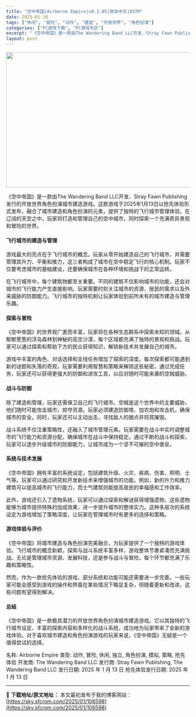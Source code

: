 ```yaml
---
title: "空中帝国|Airborne Empire|v0.2.05|简体中文|937M"
date: 2025-01-18
tags: ["休闲", "冒险", "动作", "建造", "开放世界", "角色扮演"]
categories: ["PC游戏下载", "PC游戏专区"]
excerpt: "《空中帝国》是一款由The Wandering Band LLC开发、Stray Fawn Publishing发行的开放世界角色扮演城市建造游戏。这款游戏于2025年1月13日以抢先体验形式发布，融合了城市建造和角色扮演的元素，提供了独特的飞行城市管理体验。在辽阔的天空之中，玩家将打造和管理自己的&hellip;"
layout: post
---
```


<img class="aligncenter size-full wp-image-106599" src="https://sky.sfcrom.com/wp-content/uploads/2025/01/2025011801180786.webp" alt="" width="660" height="370" />

《空中帝国》是一款由The Wandering Band LLC开发、Stray Fawn Publishing发行的开放世界角色扮演城市建造游戏。这款游戏于2025年1月13日以抢先体验形式发布，融合了城市建造和角色扮演的元素，提供了独特的飞行城市管理体验。在辽阔的天空之中，玩家将打造和管理自己的空中城市，同时探索一个充满奇异景观和冒险的世界。
<h4>飞行城市的建造与管理</h4>
游戏最大的亮点在于飞行城市的概念。玩家从零开始建造自己的飞行城市，并需要管理其升力、平衡和推力，这三者构成了城市在空中稳定飞行的核心机制。玩家不仅要考虑城市的基础建设，还要确保城市在各种环境和挑战下的正常运转。

在飞行城市中，每个建筑物都至关重要。不同的建筑不仅影响城市的功能，还会对城市的飞行能力产生直接影响。玩家需要时刻关注城市的资源、居民的需求以及外来威胁的防御能力。飞行城市的独特机制让玩家体验到前所未有的城市建造与管理乐趣。
<h4>探索与冒险</h4>
《空中帝国》的世界观广袤而丰富，玩家将在各种生态群系中探索未知的领域。从郁郁葱葱的浮岛森林到神秘的高空沙漠，每个区域都充满了独特的景观和挑战。玩家可以通过探索和帮助下方的民众获得知识，解锁新技术并发展自己的城市。

游戏中丰富的角色、对话选择和支线任务增加了探索的深度。每次探索都可能遇到新的谜题和失落的奇观，玩家需要利用智慧和策略来解锁这些秘密。通过完成任务，玩家还可以获得更强大的防御和进攻工具，以应对随时可能来袭的空贼威胁。
<h4>战斗与防御</h4>
除了建造和管理，玩家还需保卫自己的飞行城市。空贼是这个世界中的主要威胁，他们随时可能攻击城市，掠夺资源。玩家必须建造防御塔、加农炮和攻击机，确保城市的安全。同时，玩家还可以主动出击，寻找敌人的据点并将其摧毁。

战斗系统不仅注重策略性，还融入了城市管理元素。玩家需要在战斗中实时调整城市的飞行能力和资源分配，确保城市在战斗中保持稳定。通过不断的战斗和探索，玩家可以逐步升级城市的防御能力，让城市成为一个坚不可摧的空中堡垒。
<h4>系统与技术发展</h4>
《空中帝国》拥有丰富的系统设定，包括建筑升级、火灾、疾病、伤害、照明、士气等。玩家可以通过研究和开发新技术来增强城市的功能。例如，新的升力和推力建筑可以提高城市的飞行能力，而士气建筑则能提高居民的幸福感和工作效率。

此外，游戏还引入了遗物系统，玩家可以通过探索和解谜获得增强遗物，这些遗物能够为城市提供特殊的加成效果，进一步提升城市的整体实力。这种多层次的系统设定为游戏增加了策略深度，让玩家在管理城市时有更多的选择和策略。
<h4>游戏体验与评价</h4>
《空中帝国》将城市建造与角色扮演完美融合，为玩家提供了一个独特的游戏体验。飞行城市的概念新颖，探索与战斗系统丰富多样，游戏整体节奏紧凑而充满挑战。无论是管理城市资源、发展科技，还是参与战斗与冒险，每个环节都充满了乐趣和策略性。

然而，作为一款抢先体验的游戏，部分系统和功能可能还需要进一步完善。一些玩家可能会感受到游戏的操作和界面在某些情况下略显复杂，但随着更新和改进，这些问题有望得到解决。
<h4>总结</h4>
《空中帝国》是一款极具潜力的开放世界角色扮演城市建造游戏。它以其独特的飞行城市设定、丰富的探索内容和多样化的战斗系统，成功地为玩家带来了全新的游戏体验。对于喜欢城市建造和角色扮演游戏的玩家来说，《空中帝国》无疑是一个值得尝试的选择。

名称: Airborne Empire
类型: 动作, 冒险, 休闲, 独立, 角色扮演, 模拟, 策略, 抢先体验
开发商: The Wandering Band LLC
发行商: Stray Fawn Publishing, The Wandering Band LLC
发行日期: 2025 年 1 月 13 日
抢先体验发行日期: 2025 年 1 月 13 日

---
📖 **下载地址/原文地址：** 本文最初发布于我的博客网站：[https://sky.sfcrom.com/2025/01/106598](https://sky.sfcrom.com/2025/01/106598)
